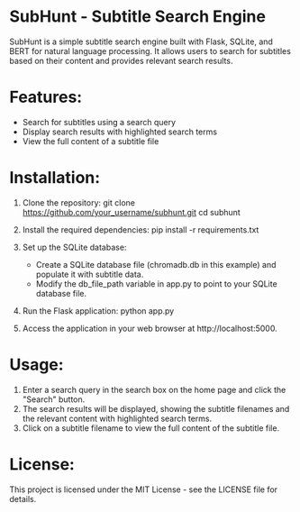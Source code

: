 # SubHunt - Subtitle Search Engine

SubHunt is a simple subtitle search engine built with Flask, SQLite, and BERT for natural language processing. It allows users to search for subtitles based on their content and provides relevant search results.

# Features:

- Search for subtitles using a search query
- Display search results with highlighted search terms
- View the full content of a subtitle file

# Installation:

1. Clone the repository:
   git clone https://github.com/your_username/subhunt.git
   cd subhunt

2. Install the required dependencies:
   pip install -r requirements.txt

3. Set up the SQLite database:
   - Create a SQLite database file (chromadb.db in this example) and populate it with subtitle data.
   - Modify the db_file_path variable in app.py to point to your SQLite database file.

4. Run the Flask application:
   python app.py

5. Access the application in your web browser at http://localhost:5000.

# Usage:

1. Enter a search query in the search box on the home page and click the "Search" button.
2. The search results will be displayed, showing the subtitle filenames and the relevant content with highlighted search terms.
3. Click on a subtitle filename to view the full content of the subtitle file.

# License:

This project is licensed under the MIT License - see the LICENSE file for details.
